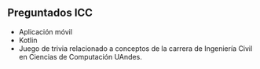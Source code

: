 ## Preguntados ICC

* Aplicación móvil
* Kotlin
* Juego de trivia relacionado a conceptos de la carrera de Ingeniería Civil en Ciencias de Computación UAndes.

